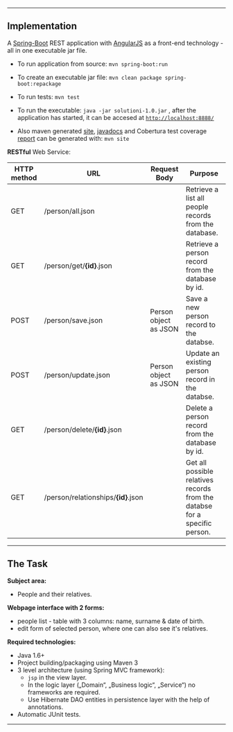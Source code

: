 ----
## Implementation

A [Spring-Boot][spring_url] REST application with [AngularJS][angular_url] as a front-end technology - all in one executable jar file.


* To run application from source: `mvn spring-boot:run`

* To create an executable jar file: `mvn clean package spring-boot:repackage`

* To run tests: `mvn test`

* To run the executable: `java -jar solutioni-1.0.jar` , after the application has started, it can be accesed at [`http://localhost:8888/`][localhost]

* Also maven generated [site][mvn_site], [javadocs][mvn_javadocs] and Cobertura test coverage [report][mvn_testcoverage] can be generated with: `mvn site`

**RESTful** Web Service:

HTTP method|URL|Request Body|Purpose
---|---|---|---
GET|/person/all.json||Retrieve a list all people records from the database.
GET|/person/get/**{id}**.json||Retrieve a person record from the database by id.
POST|/person/save.json|Person object as JSON|Save a new person record to the databse.
POST|/person/update.json|Person object as JSON|Update an existing person record in the databse.
GET|/person/delete/**{id}**.json||Delete a person record from the database by id.
GET|/person/relationships/**{id}**.json||Get all possible relatives records from the databse for a specific person.


----

## The Task

**Subject area:**

* People and their relatives.

**Webpage interface with 2 forms:**

* people list - table with 3 columns: name, surname & date of birth.
* edit form of selected person, where one can also see it's relatives.

**Required technologies:**

* Java 1.6+
* Project building/packaging using Maven 3
* 3 level architecture (using Spring MVC framework): 
  * `jsp` in the view layer.
  * In the logic layer („Domain“, „Business logic“, „Service“) no frameworks are required.
  * Use Hibernate DAO entities in persistence layer with the help of annotations.
* Automatic JUnit tests.

----
[localhost]: http://localhost:8888/
[spring_url]: http://projects.spring.io/spring-boot/
[angular_url]: https://angularjs.org/
[mvn_site]: http://buz-zard.github.io/uni/projects/problem-i/site/
[mvn_javadocs]: http://buz-zard.github.io/uni/projects/problem-i/site/apidocs/index.html
[mvn_testcoverage]: http://buz-zard.github.io/uni/projects/problem-i/site/cobertura/index.html

